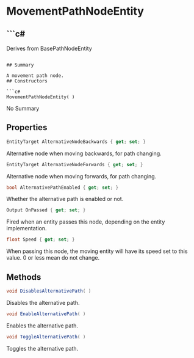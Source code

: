 # MovementPathNodeEntity

## ```c#
Derives from BasePathNodeEntity
```

## Summary

A movement path node.
## Constructors

```c#
MovementPathNodeEntity( ) 
```
No Summary
## Properties

```c#
EntityTarget AlternativeNodeBackwards { get; set; } 
```
Alternative node when moving backwards, for path changing.
```c#
EntityTarget AlternativeNodeForwards { get; set; } 
```
Alternative node when moving forwards, for path changing.
```c#
bool AlternativePathEnabled { get; set; } 
```
Whether the alternative path is enabled or not.
```c#
Output OnPassed { get; set; } 
```
Fired when an entity passes this node, depending on the entity implementation.
```c#
float Speed { get; set; } 
```
When passing this node, the moving entity will have its speed set to this value. 0 or less mean do not change.
## Methods

```c#
void DisablesAlternativePath( ) 
```
Disables the alternative path.
```c#
void EnableAlternativePath( ) 
```
Enables the alternative path.
```c#
void ToggleAlternativePath( ) 
```
Toggles the alternative path.
